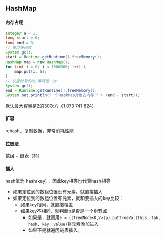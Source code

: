 ## HashMap

#### 内存占用

```java
Integer a = 1;
long start = 0;
long end = 0;
// 先垃圾回收
System.gc();
start = Runtime.getRuntime().freeMemory();
HashMap map = new HashMap();
for (int i = 0; i < 1000000; i++) {
    map.put(i, a);
}
// 快要计算的时,再清理一次
System.gc();
end = Runtime.getRuntime().freeMemory();
System.out.println("一个HashMap对象占内存:" + (end - start));
```

默认最大容量是2的30次方（1 073 741 824）

#### 扩容

rehash、复制数据，非常消耗性能

#### 拉链法

数组 + 链表（桶）

#### 插入

hash值为 hash(key) ，因此key相等也代表hash相等

* 如果定位到的数组位置没有元素，就直接插入
* 如果定位到的数组位置有元素，就和要插入的key比较：
  * 如果key相同，就直接覆盖
  * 如果key不相同，就判断p是否是一个树节点
    * 如果是，就调用`e = ((TreeNode<K,V>)p).putTreeVal(this, tab, hash, key, value)`将元素添加进入
    * 如果不是就遍历链表插入。